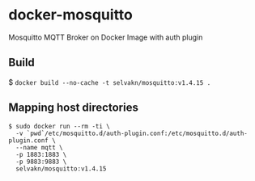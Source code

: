 docker-mosquitto
================

Mosquitto MQTT Broker on Docker Image with auth plugin

## Build

$ ```docker build --no-cache -t selvakn/mosquitto:v1.4.15 .```

## Mapping host directories

    $ sudo docker run --rm -ti \
      -v `pwd`/etc/mosquitto.d/auth-plugin.conf:/etc/mosquitto.d/auth-plugin.conf \
      --name mqtt \
      -p 1883:1883 \
      -p 9883:9883 \
      selvakn/mosquitto:v1.4.15

